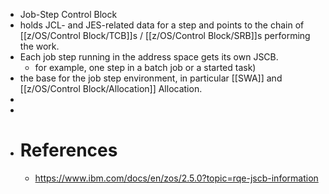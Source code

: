 - Job-Step Control Block
- holds JCL- and JES-related data for a step and points to the chain of  [[z/OS/Control Block/TCB]]s / [[z/OS/Control Block/SRB]]s performing the work.
- Each job step running in the address space gets its own JSCB.
	- for example, one step in a batch job or a started task)
- the base for the job step environment, in particular [[SWA]] and [[z/OS/Control Block/Allocation]] Allocation.
-
-
- # References
	- https://www.ibm.com/docs/en/zos/2.5.0?topic=rqe-jscb-information